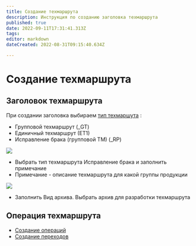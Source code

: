 ```yaml
---
title: Создание техмаршрута
description: Инструкция по созданию заголовка техмаршрута
published: true
date: 2022-09-11T17:31:41.313Z
tags: 
editor: markdown
dateCreated: 2022-08-31T09:15:40.634Z

---
```


# Создание техмаршрута

## Заголовок техмаршрута

При создании заголовка выбираем [тип техмаршута](../../../nsi-pdm/tip-tekhmarshrutov-pdm.md) :

* Групповой техмаршрут (\_GT)
* Единичный техмаршрут (ЕТ1)
* Исправление брака (групповой ТМ) (\_RP)

![](<../../../../assets/image (145).png>)

* Выбрать тип техмаршрута Исправление брака и заполнить примечание
* Примечание - описание техмаршрута для какой группы продукции

![](<../../../../assets/image (616).png>)

* Заполнить Вид архива. Выбрать архив для разработки техмаршрута

## Операция техмаршрута

* [Создание операций](sozdanie-operacii.md)
* [Создание переходов](sozdanie-perekhoda.md)
